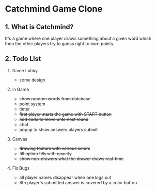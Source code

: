 # Catchmind Game Clone
## 1. What is Catchmind?
It's a game where one player draws something about a given word which then the other players try to guess right to earn points.

## 2. Todo LIst
1. Game Lobby
    - some design

2. In Game
    - ~~show random words from database~~
    - point system
    - timer
    - ~~first player starts the game with START button~~
	- ~~add code to move onto next round~~
	- chat
	- popup to show answers players submit

3. Canvas
    - ~~drawing feature with various colors~~
    - ~~fill option fills with opacity~~
    - ~~show non-drawers what the drawer draws real-time~~
 
4. Fix Bugs
    - all player names disappear when one logs out 
	- 8th player's submitted answer is covered by a color button